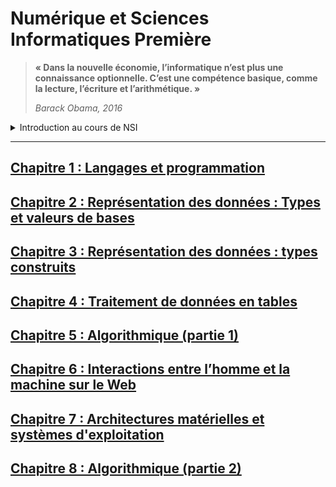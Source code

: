 # Numérique et Sciences Informatiques Première

>__« Dans la nouvelle économie, l’informatique n’est plus une connaissance optionnelle. C’est une compétence basique, comme la lecture, l’écriture et l’arithmétique. »__
>
>_Barack Obama, 2016_
<details>
  <summary>Introduction au cours de NSI</summary> 

## En classe de première 
_4 heures par semaine_
  
Cet enseignement s’appuie sur quatre concepts fondamentaux :
- Les **données**, qui représentent sous une forme numérique unifiée des informations très diverses : textes, images, sons, mesures physiques, sommes d’argent, etc.
- Les **algorithmes**, qui spécifient de façon abstraite et précise des traitements à effectuer sur les données à partir d’opérations élémentaires.
-  Les **langages**, qui permettent de traduire les algorithmes abstraits en programmes textuels ou graphiques de façon à ce qu’ils soient exécutables par les machines.
- Les **machines**, et leurs systèmes d’exploitation, qui permettent d’exécuter des programmes en enchaînant un grand nombre d’instructions simples, assurant la persistance des données par leur stockage, et de gérer les communications. On y inclut les objets connectés et les réseaux.

À ces concepts s’ajoute un élément transversal : les **interfaces** qui permettent la communication avec les humains, la collecte des données et la commande des systèmes.

Un enseignement d’informatique ne saurait se réduire à une présentation de concepts ou de méthodes sans permettre aux élèves de se les approprier en développant des **projets applicatifs**.
Une part de l’horaire de l’enseignement d’au moins un quart du total en classe doit être réservée à la conception et à l’élaboration de projets conduits par des groupes de deux à quatre élèves.

## Les compétences développées
Il permet de développer des compétences :
- **Analyser** et modéliser un problème en termes de flux et de traitement d’informations ;
- **Décomposer** un problème en sous-problèmes, reconnaître des situations déjà analysées et réutiliser des solutions ;
- **Concevoir** des solutions algorithmiques ;
- **Traduire** un algorithme dans un langage de programmation, en spécifier les interfaces et les interactions, comprendre et **réutiliser** des codes sources existants, développer des processus de **mise au point** et de **validation** de programmes ;
- **Mobiliser** les concepts et les technologies utiles pour assurer les fonctions d’acquisition, de mémorisation, de traitement et de diffusion des informations ;
- Développer des capacités d’**abstraction** et de généralisation.

Cet enseignement a vocation à multiplier les occasions de mise en activité des élèves, sous des formes variées qui permettent de développer des compétences transversales :
- Faire preuve d’**autonomie**, d’**initiative** et de **créativité** ;
- **Présenter** un problème ou sa solution, développer une **argumentation** dans le cadre d’un débat ;
- **Coopérer** au sein d’une équipe dans le cadre d’un projet ;
- **Rechercher** de l’information, **partager** des ressources ;
- Faire un usage **responsable** et critique de l’informatique.

## Le baccalauréat 
En fin de première, si vous conservez NSI pour la terminale, seules les notes de l'épreuve de terminale compteront pour le baccalauréat avec le coefficient **16 sur 60**. (_Pour plus d'informations allez voir l'introduction du cours de terminale_)  
Si vous abandonnez NSI en fin de première, les notes de l'année compteront dans le contrôle continu avec le coefficient **8 sur 40**.

</details>


---  

## [Chapitre 1 : Langages et programmation](./_ressources/1.LANGAGES/README.md)

## [Chapitre 2 : Représentation des données : Types et valeurs de bases](./_ressources/2.TYPES_BASE/README.md)

## [Chapitre 3 : Représentation des données : types construits](./_ressources/3.TYPES_CONSTRUITS/README.md)

## [Chapitre 4 : Traitement de données en tables](./_ressources/4.TABLES/README.md)

## [Chapitre 5 : Algorithmique (partie 1)](./_ressources/5.ALGO_1/README.md)

## [Chapitre 6 : Interactions entre l’homme et la machine sur le Web](./_ressources/6.WEB/README.md)

## [Chapitre 7 : Architectures matérielles et systèmes d'exploitation](./_ressources/7.ARCHI/README.md)

## [Chapitre 8 : Algorithmique (partie 2)](./_ressources/8.ALGO_2/README.md)

